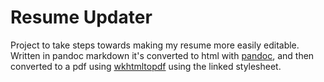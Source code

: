 # Resume Updater

Project to take steps towards making my resume more easily editable. Written in pandoc markdown it's converted to html with [pandoc](https://pandoc.org), and then converted to a pdf using [wkhtmltopdf](https://wkhtmltopdf.org/) using the linked stylesheet.
